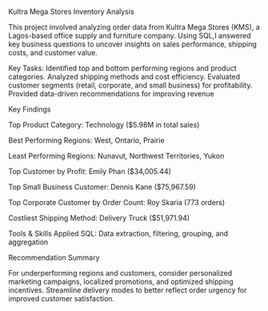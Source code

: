 
Kultra Mega Stores Inventory Analysis

This project involved analyzing order data from Kultra Mega Stores (KMS), a Lagos-based office supply and furniture company. Using SQL,I answered key business questions to uncover insights on sales performance, shipping costs, and customer value.

Key Tasks:
Identified top and bottom performing regions and product categories.
Analyzed shipping methods and cost efficiency.
Evaluated customer segments (retail, corporate, and small business) for profitability.
Provided data-driven recommendations for improving revenue

Key Findings

Top Product Category: Technology ($5.98M in total sales)

Best Performing Regions: West, Ontario, Prairie

Least Performing Regions: Nunavut, Northwest Territories, Yukon

Top Customer by Profit: Emily Phan ($34,005.44)

Top Small Business Customer: Dennis Kane ($75,967.59)

Top Corporate Customer by Order Count: Roy Skaria (773 orders)

Costliest Shipping Method: Delivery Truck ($51,971.94)

Tools & Skills Applied
SQL: Data extraction, filtering, grouping, and aggregation

Recommendation Summary

For underperforming regions and customers, consider personalized marketing campaigns, localized promotions, and optimized shipping incentives. Streamline delivery modes to better reflect order urgency for improved customer satisfaction.
